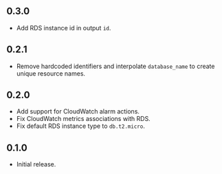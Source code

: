 ## 0.3.0

- Add RDS instance id in output `id`.

## 0.2.1

- Remove hardcoded identifiers and interpolate `database_name` to create unique
  resource names.

## 0.2.0

- Add support for CloudWatch alarm actions.
- Fix CloudWatch metrics associations with RDS.
- Fix default RDS instance type to `db.t2.micro`.

## 0.1.0

- Initial release.
